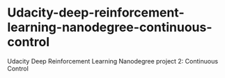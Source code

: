 # Udacity-deep-reinforcement-learning-nanodegree-continuous-control
Udacity Deep Reinforcement Learning Nanodegree project 2: Continuous Control
